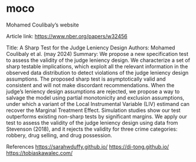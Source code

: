 # moco
Mohamed Coulibaly’s website

Article link: https://www.nber.org/papers/w32456

Title: A Sharp Test for the Judge Leniency Design
Authors: Mohamed Coulibaly et al. (may 2024)
Summary: 
We propose a new specification test to assess the validity of the judge leniency design. We characterize a set of sharp testable implications, which exploit all the relevant information in the observed data distribution to detect violations of the judge leniency design assumptions. The proposed sharp test is asymptotically valid and consistent and will not make discordant recommendations. When the judge’s leniency design assumptions are rejected, we propose a way to salvage the model using partial monotonicity and exclusion assumptions, under which a variant of the Local Instrumental Variable (LIV) estimand can recover the Marginal Treatment Effect. Simulation studies show our test outperforms existing non-sharp tests by significant margins. We apply our test to assess the validity of the judge leniency design using data from Stevenson (2018), and it rejects the validity for three crime categories: robbery, drug selling, and drug possession. 

References
https://sarahwduffy.github.io/
https://di-tong.github.io/
https://tobiaskawalec.com/